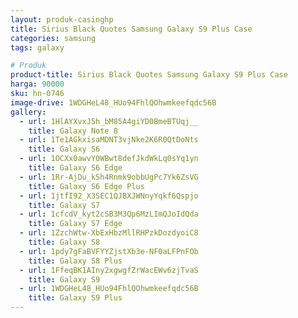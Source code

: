 ```yaml
---
layout: produk-casinghp
title: Sirius Black Quotes Samsung Galaxy S9 Plus Case
categories: samsung
tags: galaxy

# Produk
product-title: Sirius Black Quotes Samsung Galaxy S9 Plus Case
harga: 90000
sku: hn-0746
image-drive: 1WDGHeL48_HUo94FhlQOhwmkeefqdc56B
gallery:
  - url: 1HlAYXvxJ5h_bM85A4giYD0BmeBTUqj__
    title: Galaxy Note 8
  - url: 1Te1AGkxisaMDNT3vjNke2K6R0QtDoNts
    title: Galaxy S6
  - url: 1OCXx0awvY0WBwt8defJkdWkLq0sYq1yn
    title: Galaxy S6 Edge
  - url: 1Rr-AjDu_kSh4Rnmk9obbUgPc7Yk6ZsVG
    title: Galaxy S6 Edge Plus
  - url: 1jtfI92_X3SEC1QJBXJWNnyYqkf6Qspjo
    title: Galaxy S7
  - url: 1cfcdV_kyt2cSB3M3Qp6MzLImQJoIdQda
    title: Galaxy S7 Edge
  - url: 1ZzchWtw-XbExHbzMllRHPzkDozdyoiC8
    title: Galaxy S8
  - url: 1pdy7gFaBVFYYZjstXb3e-NF0aLFPnFOb
    title: Galaxy S8 Plus
  - url: 1FfeqBK1AIny2xgwgfZrWacEWv6zjTvaS
    title: Galaxy S9
  - url: 1WDGHeL48_HUo94FhlQOhwmkeefqdc56B
    title: Galaxy S9 Plus
---
```

